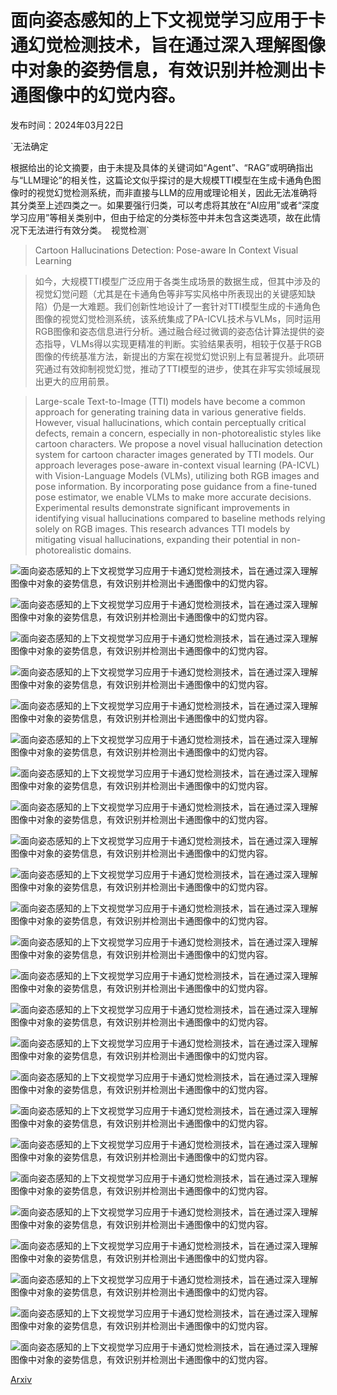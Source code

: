 # 面向姿态感知的上下文视觉学习应用于卡通幻觉检测技术，旨在通过深入理解图像中对象的姿势信息，有效识别并检测出卡通图像中的幻觉内容。

发布时间：2024年03月22日

`无法确定

根据给出的论文摘要，由于未提及具体的关键词如“Agent”、“RAG”或明确指出与“LLM理论”的相关性，这篇论文似乎探讨的是大规模TTI模型在生成卡通角色图像时的视觉幻觉检测系统，而非直接与LLM的应用或理论相关，因此无法准确将其分类至上述四类之一。如果要强行归类，可以考虑将其放在“AI应用”或者“深度学习应用”等相关类别中，但由于给定的分类标签中并未包含这类选项，故在此情况下无法进行有效分类。` `视觉检测`

> Cartoon Hallucinations Detection: Pose-aware In Context Visual Learning

> 如今，大规模TTI模型广泛应用于各类生成场景的数据生成，但其中涉及的视觉幻觉问题（尤其是在卡通角色等非写实风格中所表现出的关键感知缺陷）仍是一大难题。我们创新性地设计了一套针对TTI模型生成的卡通角色图像的视觉幻觉检测系统，该系统集成了PA-ICVL技术与VLMs，同时运用RGB图像和姿态信息进行分析。通过融合经过微调的姿态估计算法提供的姿态指导，VLMs得以实现更精准的判断。实验结果表明，相较于仅基于RGB图像的传统基准方法，新提出的方案在视觉幻觉识别上有显著提升。此项研究通过有效抑制视觉幻觉，推动了TTI模型的进步，使其在非写实领域展现出更大的应用前景。

> Large-scale Text-to-Image (TTI) models have become a common approach for generating training data in various generative fields. However, visual hallucinations, which contain perceptually critical defects, remain a concern, especially in non-photorealistic styles like cartoon characters. We propose a novel visual hallucination detection system for cartoon character images generated by TTI models. Our approach leverages pose-aware in-context visual learning (PA-ICVL) with Vision-Language Models (VLMs), utilizing both RGB images and pose information. By incorporating pose guidance from a fine-tuned pose estimator, we enable VLMs to make more accurate decisions. Experimental results demonstrate significant improvements in identifying visual hallucinations compared to baseline methods relying solely on RGB images. This research advances TTI models by mitigating visual hallucinations, expanding their potential in non-photorealistic domains.

![面向姿态感知的上下文视觉学习应用于卡通幻觉检测技术，旨在通过深入理解图像中对象的姿势信息，有效识别并检测出卡通图像中的幻觉内容。](../../../paper_images/2403.15048/figure_pipeline.png)

![面向姿态感知的上下文视觉学习应用于卡通幻觉检测技术，旨在通过深入理解图像中对象的姿势信息，有效识别并检测出卡通图像中的幻觉内容。](../../../paper_images/2403.15048/figure_visual_halluciation_examples2.png)

![面向姿态感知的上下文视觉学习应用于卡通幻觉检测技术，旨在通过深入理解图像中对象的姿势信息，有效识别并检测出卡通图像中的幻觉内容。](../../../paper_images/2403.15048/figure_overview.png)

![面向姿态感知的上下文视觉学习应用于卡通幻觉检测技术，旨在通过深入理解图像中对象的姿势信息，有效识别并检测出卡通图像中的幻觉内容。](../../../paper_images/2403.15048/figure_rgb.png)

![面向姿态感知的上下文视觉学习应用于卡通幻觉检测技术，旨在通过深入理解图像中对象的姿势信息，有效识别并检测出卡通图像中的幻觉内容。](../../../paper_images/2403.15048/figure_heatmap.png)

![面向姿态感知的上下文视觉学习应用于卡通幻觉检测技术，旨在通过深入理解图像中对象的姿势信息，有效识别并检测出卡通图像中的幻觉内容。](../../../paper_images/2403.15048/figure_heatmap_overlab.png)

![面向姿态感知的上下文视觉学习应用于卡通幻觉检测技术，旨在通过深入理解图像中对象的姿势信息，有效识别并检测出卡通图像中的幻觉内容。](../../../paper_images/2403.15048/figure_joint.png)

![面向姿态感知的上下文视觉学习应用于卡通幻觉检测技术，旨在通过深入理解图像中对象的姿势信息，有效识别并检测出卡通图像中的幻觉内容。](../../../paper_images/2403.15048/figure_results2.png)

![面向姿态感知的上下文视觉学习应用于卡通幻觉检测技术，旨在通过深入理解图像中对象的姿势信息，有效识别并检测出卡通图像中的幻觉内容。](../../../paper_images/2403.15048/figure_few_type_hallucination.jpg)

![面向姿态感知的上下文视觉学习应用于卡通幻觉检测技术，旨在通过深入理解图像中对象的姿势信息，有效识别并检测出卡通图像中的幻觉内容。](../../../paper_images/2403.15048/figure_many_type_hallucination.jpg)

![面向姿态感知的上下文视觉学习应用于卡通幻觉检测技术，旨在通过深入理解图像中对象的姿势信息，有效识别并检测出卡通图像中的幻觉内容。](../../../paper_images/2403.15048/figure_sora_hallucination.png)

![面向姿态感知的上下文视觉学习应用于卡通幻觉检测技术，旨在通过深入理解图像中对象的姿势信息，有效识别并检测出卡通图像中的幻觉内容。](../../../paper_images/2403.15048/figure_six_fingers.png)

![面向姿态感知的上下文视觉学习应用于卡通幻觉检测技术，旨在通过深入理解图像中对象的姿势信息，有效识别并检测出卡通图像中的幻觉内容。](../../../paper_images/2403.15048/figure_real_hallucination.png)

![面向姿态感知的上下文视觉学习应用于卡通幻觉检测技术，旨在通过深入理解图像中对象的姿势信息，有效识别并检测出卡通图像中的幻觉内容。](../../../paper_images/2403.15048/figure_fake_hallucination.png)

![面向姿态感知的上下文视觉学习应用于卡通幻觉检测技术，旨在通过深入理解图像中对象的姿势信息，有效识别并检测出卡通图像中的幻觉内容。](../../../paper_images/2403.15048/figure_dalle_3.png)

![面向姿态感知的上下文视觉学习应用于卡通幻觉检测技术，旨在通过深入理解图像中对象的姿势信息，有效识别并检测出卡通图像中的幻觉内容。](../../../paper_images/2403.15048/figure_sd_2_1.png)

![面向姿态感知的上下文视觉学习应用于卡通幻觉检测技术，旨在通过深入理解图像中对象的姿势信息，有效识别并检测出卡通图像中的幻觉内容。](../../../paper_images/2403.15048/figure_sdxl_1_0.jpg)

![面向姿态感知的上下文视觉学习应用于卡通幻觉检测技术，旨在通过深入理解图像中对象的姿势信息，有效识别并检测出卡通图像中的幻觉内容。](../../../paper_images/2403.15048/figure_karlo.png)

![面向姿态感知的上下文视觉学习应用于卡通幻觉检测技术，旨在通过深入理解图像中对象的姿势信息，有效识别并检测出卡通图像中的幻觉内容。](../../../paper_images/2403.15048/figure_pix_art_alpha.png)

![面向姿态感知的上下文视觉学习应用于卡通幻觉检测技术，旨在通过深入理解图像中对象的姿势信息，有效识别并检测出卡通图像中的幻觉内容。](../../../paper_images/2403.15048/figure_pix_art_alpha_lcm.png)

![面向姿态感知的上下文视觉学习应用于卡通幻觉检测技术，旨在通过深入理解图像中对象的姿势信息，有效识别并检测出卡通图像中的幻觉内容。](../../../paper_images/2403.15048/figure_our_pose_estimator.png)

![面向姿态感知的上下文视觉学习应用于卡通幻觉检测技术，旨在通过深入理解图像中对象的姿势信息，有效识别并检测出卡通图像中的幻觉内容。](../../../paper_images/2403.15048/figure_pose_anything.png)

![面向姿态感知的上下文视觉学习应用于卡通幻觉检测技术，旨在通过深入理解图像中对象的姿势信息，有效识别并检测出卡通图像中的幻觉内容。](../../../paper_images/2403.15048/figure_open_pose.png)

![面向姿态感知的上下文视觉学习应用于卡通幻觉检测技术，旨在通过深入理解图像中对象的姿势信息，有效识别并检测出卡通图像中的幻觉内容。](../../../paper_images/2403.15048/figure_pose_fine_tuning.png)

[Arxiv](https://arxiv.org/abs/2403.15048)